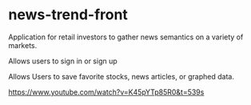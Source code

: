 # news-trend-front
Application for retail investors to gather news semantics on a variety of markets.

 Allows users to sign in or sign up
 
 Allows Users to save favorite stocks, news articles, or graphed data.
 
 https://www.youtube.com/watch?v=K45pYTp85R0&t=539s
